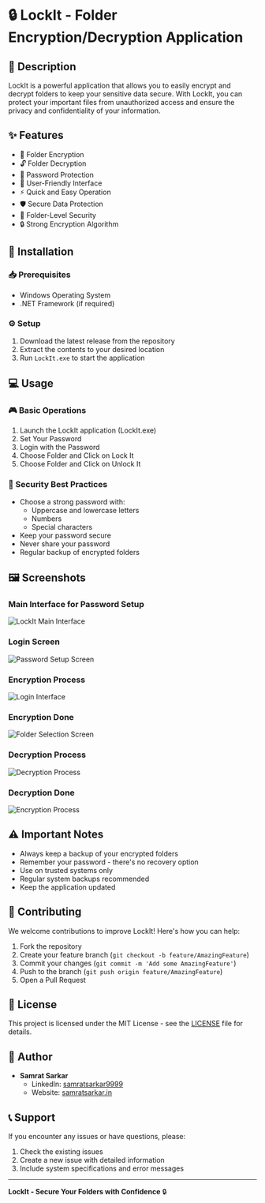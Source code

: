 # 🔒 LockIt - Folder Encryption/Decryption Application

## 📝 Description
LockIt is a powerful application that allows you to easily encrypt and decrypt folders to keep your sensitive data secure. With LockIt, you can protect your important files from unauthorized access and ensure the privacy and confidentiality of your information.

## ✨ Features
- 🔐 Folder Encryption
- 🔓 Folder Decryption
- 🔑 Password Protection
- 🎯 User-Friendly Interface
- ⚡ Quick and Easy Operation
- 🛡️ Secure Data Protection
- 📁 Folder-Level Security
- 🔒 Strong Encryption Algorithm

## 🚀 Installation

### 📥 Prerequisites
- Windows Operating System
- .NET Framework (if required)

### ⚙️ Setup
1. Download the latest release from the repository
2. Extract the contents to your desired location
3. Run `LockIt.exe` to start the application

## 💻 Usage

### 🎮 Basic Operations
1. Launch the LockIt application (LockIt.exe)
2. Set Your Password
3. Login with the Password
4. Choose Folder and Click on Lock It
5. Choose Folder and Click on Unlock It

### 🔐 Security Best Practices
- Choose a strong password with:
  - Uppercase and lowercase letters
  - Numbers
  - Special characters
- Keep your password secure
- Never share your password
- Regular backup of encrypted folders

## 🖼️ Screenshots
### Main Interface for Password Setup
![LockIt Main Interface](https://samrat-sarkar.github.io/LockIt/Screenshots/Screenshot1.png)

### Login Screen
![Password Setup Screen](https://samrat-sarkar.github.io/LockIt/Screenshots/Screenshot2.png)

### Encryption Process
![Login Interface](https://samrat-sarkar.github.io/LockIt/Screenshots/Screenshot3.png)

### Encryption Done
![Folder Selection Screen](https://samrat-sarkar.github.io/LockIt/Screenshots/Screenshot4.png)

### Decryption Process
![Decryption Process](https://samrat-sarkar.github.io/LockIt/Screenshots/Screenshot6.png)

### Decryption Done
![Encryption Process](https://samrat-sarkar.github.io/LockIt/Screenshots/Screenshot5.png)

## ⚠️ Important Notes
- Always keep a backup of your encrypted folders
- Remember your password - there's no recovery option
- Use on trusted systems only
- Regular system backups recommended
- Keep the application updated

## 🤝 Contributing
We welcome contributions to improve LockIt! Here's how you can help:

1. Fork the repository
2. Create your feature branch (`git checkout -b feature/AmazingFeature`)
3. Commit your changes (`git commit -m 'Add some AmazingFeature'`)
4. Push to the branch (`git push origin feature/AmazingFeature`)
5. Open a Pull Request

## 📄 License
This project is licensed under the MIT License - see the [LICENSE](LICENSE) file for details.

## 👤 Author
- **Samrat Sarkar**
  - LinkedIn: [samratsarkar9999](https://www.linkedin.com/in/samratsarkar9999/)
  - Website: [samratsarkar.in](https://samratsarkar.in/)

## 📞 Support
If you encounter any issues or have questions, please:
1. Check the existing issues
2. Create a new issue with detailed information
3. Include system specifications and error messages

---

**LockIt - Secure Your Folders with Confidence** 🔒
